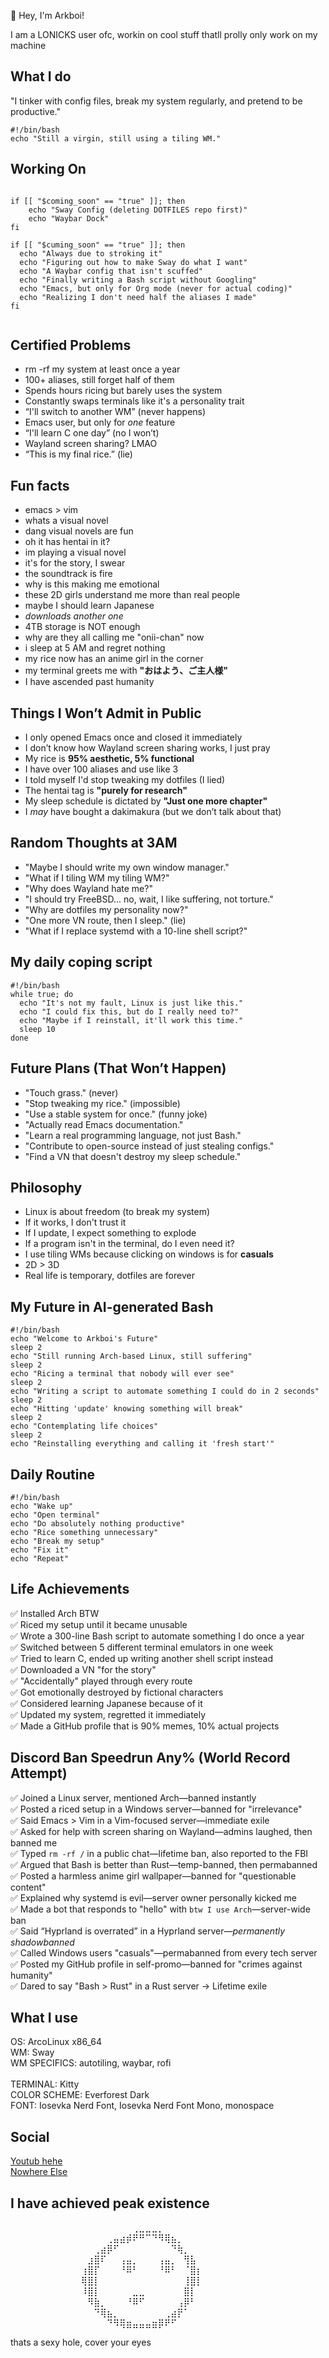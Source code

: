 👋 Hey, I'm Arkboi!  

I am a LONICKS user ofc, workin on cool stuff thatll prolly only work on my machine

## What I do

"I tinker with config files, break my system regularly, and pretend to be productive."

``` shell
#!/bin/bash
echo "Still a virgin, still using a tiling WM."
```

## Working On

``` shell

if [[ "$coming_soon" == "true" ]]; then
    echo "Sway Config (deleting DOTFILES repo first)"
    echo "Waybar Dock"
fi

if [[ "$cuming_soon" == "true" ]]; then
  echo "Always due to stroking it"
  echo "Figuring out how to make Sway do what I want"
  echo "A Waybar config that isn't scuffed"
  echo "Finally writing a Bash script without Googling"
  echo "Emacs, but only for Org mode (never for actual coding)"
  echo "Realizing I don't need half the aliases I made"
fi


```


## Certified Problems

- rm -rf my system at least once a year
- 100+ aliases, still forget half of them
- Spends hours ricing but barely uses the system
- Constantly swaps terminals like it's a personality trait
- “I'll switch to another WM” (never happens)
- Emacs user, but only for *one* feature
- “I'll learn C one day” (no I won’t)
- Wayland screen sharing? LMAO
- “This is my final rice.” (lie)

## Fun facts

- emacs > vim
- whats a visual novel
- dang visual novels are fun
- oh it has hentai in it?
- im playing a visual novel
- it's for the story, I swear
- the soundtrack is fire
- why is this making me emotional
- these 2D girls understand me more than real people
- maybe I should learn Japanese
- *downloads another one*
- 4TB storage is NOT enough
- why are they all calling me "onii-chan" now
- i sleep at 5 AM and regret nothing
- my rice now has an anime girl in the corner
- my terminal greets me with **"おはよう、ご主人様"**
- I have ascended past humanity

## Things I Won’t Admit in Public

- I only opened Emacs once and closed it immediately
- I don’t know how Wayland screen sharing works, I just pray
- My rice is **95% aesthetic, 5% functional**
- I have over 100 aliases and use like 3
- I told myself I'd stop tweaking my dotfiles (I lied)
- The hentai tag is **"purely for research"**
- My sleep schedule is dictated by **"Just one more chapter"**
- I *may* have bought a dakimakura (but we don’t talk about that)  

## Random Thoughts at 3AM

- "Maybe I should write my own window manager."
- "What if I tiling WM my tiling WM?"
- "Why does Wayland hate me?"
- "I should try FreeBSD... no, wait, I like suffering, not torture."
- "Why are dotfiles my personality now?"
- "One more VN route, then I sleep." (lie)
- "What if I replace systemd with a 10-line shell script?"


## My daily coping script
```shell
#!/bin/bash
while true; do
  echo "It's not my fault, Linux is just like this."
  echo "I could fix this, but do I really need to?"
  echo "Maybe if I reinstall, it'll work this time."
  sleep 10
done
```
## Future Plans (That Won’t Happen)

- "Touch grass." (never)
- "Stop tweaking my rice." (impossible)
- "Use a stable system for once." (funny joke)
- "Actually read Emacs documentation."
- "Learn a real programming language, not just Bash."
- "Contribute to open-source instead of just stealing configs."
- "Find a VN that doesn't destroy my sleep schedule."

## Philosophy

- Linux is about freedom (to break my system)
- If it works, I don't trust it
- If I update, I expect something to explode
- If a program isn't in the terminal, do I even need it?
- I use tiling WMs because clicking on windows is for **casuals**
- 2D > 3D
- Real life is temporary, dotfiles are forever

## My Future in AI-generated Bash
```shell
#!/bin/bash
echo "Welcome to Arkboi's Future"
sleep 2
echo "Still running Arch-based Linux, still suffering"
sleep 2
echo "Ricing a terminal that nobody will ever see"
sleep 2
echo "Writing a script to automate something I could do in 2 seconds"
sleep 2
echo "Hitting 'update' knowing something will break"
sleep 2
echo "Contemplating life choices"
sleep 2
echo "Reinstalling everything and calling it 'fresh start'"
```

## Daily Routine

```shell
#!/bin/bash
echo "Wake up"
echo "Open terminal"
echo "Do absolutely nothing productive"
echo "Rice something unnecessary"
echo "Break my setup"
echo "Fix it"
echo "Repeat"
```

## Life Achievements

✅ Installed Arch BTW  
✅ Riced my setup until it became unusable  
✅ Wrote a 300-line Bash script to automate something I do once a year  
✅ Switched between 5 different terminal emulators in one week  
✅ Tried to learn C, ended up writing another shell script instead  
✅ Downloaded a VN "for the story"  
✅ "Accidentally" played through every route  
✅ Got emotionally destroyed by fictional characters  
✅ Considered learning Japanese because of it  
✅ Updated my system, regretted it immediately  
✅ Made a GitHub profile that is 90% memes, 10% actual projects  

## Discord Ban Speedrun Any% (World Record Attempt)

✅ Joined a Linux server, mentioned Arch—banned instantly  
✅ Posted a riced setup in a Windows server—banned for "irrelevance"  
✅ Said Emacs > Vim in a Vim-focused server—immediate exile  
✅ Asked for help with screen sharing on Wayland—admins laughed, then banned me  
✅ Typed `rm -rf /` in a public chat—lifetime ban, also reported to the FBI  
✅ Argued that Bash is better than Rust—temp-banned, then permabanned  
✅ Posted a harmless anime girl wallpaper—banned for "questionable content"  
✅ Explained why systemd is evil—server owner personally kicked me  
✅ Made a bot that responds to "hello" with `btw I use Arch`—server-wide ban  
✅ Said “Hyprland is overrated” in a Hyprland server—*permanently shadowbanned*  
✅ Called Windows users "casuals"—permabanned from every tech server  
✅ Posted my GitHub profile in self-promo—banned for "crimes against humanity"  
✅ Dared to say "Bash > Rust" in a Rust server → Lifetime exile

## What I use

 OS: ArcoLinux x86_64
<br>
 WM: Sway
<br>
 WM SPECIFICS: autotiling, waybar, rofi
<br>
<br>
 TERMINAL: Kitty
<br>
 COLOR SCHEME: Everforest Dark
<br>
 FONT: Iosevka Nerd Font, Iosevka Nerd Font Mono, monospace
<br>

 ## Social

 [Youtub hehe](https://youtube.com/@ArkboiX)
<br>
 [Nowhere Else](https://youtu.be/xvFZjo5PgG0?si=1AN0baUNIHHMko0J)

## I have achieved peak existence

⠀⠀⠀⠀⠀⠀⠀⠀⠀⠀⠀⠀⠀⠀⠀⠀⠀⠀⠀⢀⣀⣀⣀⡀⠀⠀⠀⠀⠀⠀⠀⠀⠀
⠀⠀⠀⠀⠀⠀⠀⠀⠀⠀⠀⠀⠀⠀⠀⢀⣤⣴⡾⠟⠛⠉⠙⠻⢿⣦⡀⠀⠀⠀⠀⠀⠀
⠀⠀⠀⠀⠀⠀⠀⠀⠀⠀⠀⠀⠀⢀⣴⡿⠋⠀⠀⠀⠀⠀⠀⠀⠀⠙⢷⡀⠀⠀⠀⠀⠀
⠀⠀⠀⠀⠀⠀⠀⠀⠀⠀⠀⠀⣰⣿⠏⠀⠀⢠⣤⡀⠀⠀⠀⢠⣤⡀⠀⢻⣧⠀⠀⠀⠀
⠀⠀⠀⠀⠀⠀⠀⠀⠀⠀⠀⢰⣿⡏⠀⠀⠀⠘⠿⠃⠀⠀⠀⠘⠿⠃⠀⠈⣿⡆⠀⠀⠀
⠀⠀⠀⠀⠀⠀⠀⠀⠀⠀⠀⢿⣿⡇⠀⠀⠀⠀⠀⠀⠀⠀⠀⠀⠀⠀⠀⢸⣿⡇⠀⠀⠀
⠀⠀⠀⠀⠀⠀⠀⠀⠀⠀⠀⠸⣿⡇⠀⠀⠀⠀⠀⣀⣀⠀⠀⠀⠀⠀⠀⣿⡇⠀⠀⠀
⠀⠀⠀⠀⠀⠀⠀⠀⠀⠀⠀⠀⠻⣷⡀⠀⠀⠀⠘⠿⠋⠀⠀⠀⠀⠀⢠⡿⠃⠀⠀⠀
⠀⠀⠀⠀⠀⠀⠀⠀⠀⠀⠀⠀⠀⠙⢿⣦⡀⠀⠀⠀⠀⠀⠀⠀⢀⣴⡟⠁⠀⠀⠀⠀
⠀⠀⠀⠀⠀⠀⠀⠀⠀⠀⠀⠀⠀⠀⠀⠙⠻⢿⣶⣤⣤⣤⣶⡿⠟⠋⠀⠀⠀⠀⠀⠀

thats a sexy hole, cover your eyes
